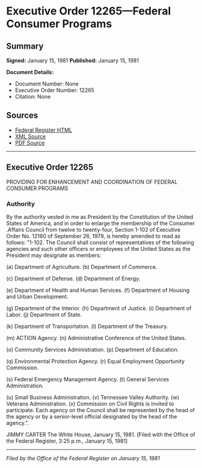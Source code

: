 # Executive Order 12265—Federal Consumer Programs

## Summary

**Signed:** January 15, 1981
**Published:** January 15, 1981

**Document Details:**
- Document Number: None
- Executive Order Number: 12265
- Citation: None

## Sources
- [Federal Register HTML](https://www.presidency.ucsb.edu/documents/executive-order-12265-federal-consumer-programs)
- [XML Source](None)
- [PDF Source](None)

---

## Executive Order 12265

PROVIDING FOR ENHANCEMENT AND COORDINATION OF FEDERAL CONSUMER PROGRAMS
### Authority

By the authority vested in me as President by the Constitution of the United States of America, and in order to enlarge the membership of the Consumer .Affairs Council from twelve to twenty-four, Section 1-102 of Executive Order No. 12160 of September 26, 1979, is hereby amended to read as follows:
"1-102. The Council shall consist of representatives of the following agencies and such other officers or employees of the United States as the President may designate as members:

(a) Department of Agriculture.
(b) Department of Commerce.

(c) Department of Defense.
(d) Department of Energy.

(e) Department of Health and Human Services.
(f) Department of Housing and Urban Development.

(g) Department of the Interior.
(h) Department of Justice.
    (i) Department of Labor.
(j) Department of State.

(k) Department of Transportation.
(l) Department of the Treasury.

(m) ACTION Agency.
(n) Administrative Conference of the United States.

(o) Community Services Administration.
(p) Department of Education.

(q) Environmental Protection Agency.
(r) Equal Employment Opportunity Commission.

(s) Federal Emergency Management Agency.
(t) General Services Administration.

(u) Small Business Administration.
    (v) Tennessee Valley Authority.
(w) Veterans Administration.
    (x) Commission on Civil Rights is invited to participate.
Each agency on the Council shall be represented by the head of the agency or by a senior-level official designated by the head of the agency.".

JIMMY CARTER
The White House,
January 15, 1981.
[Filed with the Office of the Federal Register, 3:25 p.m., January 15, 1981]

---

*Filed by the Office of the Federal Register on January 15, 1981*
